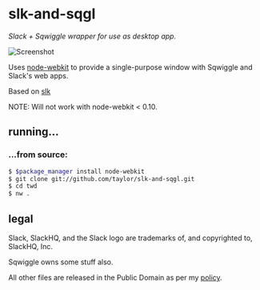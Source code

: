 # slk-and-sqgl

_Slack + Sqwiggle wrapper for use as desktop app._

![Screenshot](http://i.imgur.com/AzZ7y5A.png)

Uses [node-webkit] to provide a single-purpose window
with Sqwiggle and Slack's web apps.

Based on [slk](https://github.com/taylor/slk)

NOTE: Will not work with node-webkit < 0.10.

[node-webkit]: https://github.com/rogerwang/node-webkit
[release]: https://github.com/taylor/slk-and-sqgl/releases

## running…

### …from source:

```bash
$ $package_manager install node-webkit
$ git clone git://github.com/taylor/slk-and-sqgl.git
$ cd twd
$ nw .
```

## legal

Slack, SlackHQ, and the Slack logo are trademarks
of, and copyrighted to, SlackHQ, Inc.

Sqwiggle owns some stuff also.

All other files are released in the Public Domain as per
my [policy](https://passcod.name/PUBLIC.txt).
